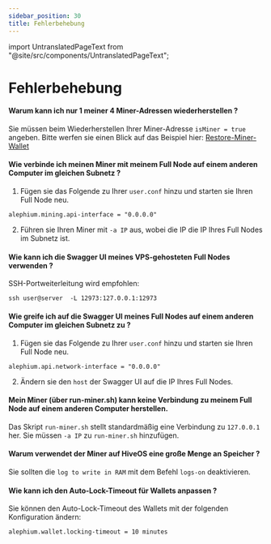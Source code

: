 ```yaml
---
sidebar_position: 30
title: Fehlerbehebung
---
```


import UntranslatedPageText from "@site/src/components/UntranslatedPageText";

<UntranslatedPageText />

# Fehlerbehebung

#### Warum kann ich nur 1 meiner 4 Miner-Adressen wiederherstellen ?

Sie müssen beim Wiederherstellen Ihrer Miner-Adresse `isMiner = true` angeben. 
Bitte werfen sie einen Blick auf das Beispiel hier: [Restore-Miner-Wallet](solo-mining-guide.md#restore-your-miner-wallet)

#### Wie verbinde ich meinen Miner mit meinem Full Node auf einem anderen Computer im gleichen Subnetz ?

1. Fügen sie das Folgende zu Ihrer `user.conf` hinzu und starten sie Ihren Full Node neu.

```
alephium.mining.api-interface = "0.0.0.0"
```

2. Führen sie Ihren Miner mit `-a IP` aus, wobei die IP die IP Ihres Full Nodes im Subnetz ist.

#### Wie kann ich die Swagger UI meines VPS-gehosteten Full Nodes verwenden ?

SSH-Portweiterleitung wird empfohlen:

```
ssh user@server  -L 12973:127.0.0.1:12973
```

#### Wie greife ich auf die Swagger UI meines Full Nodes auf einem anderen Computer im gleichen Subnetz zu ?

1. Fügen sie das Folgende zu Ihrer `user.conf` hinzu und starten sie Ihren Full Node neu.

```
alephium.api.network-interface = "0.0.0.0"
```

2. Ändern sie den `host` der Swagger UI auf die IP Ihres Full Nodes.

#### Mein Miner (über run-miner.sh) kann keine Verbindung zu meinem Full Node auf einem anderen Computer herstellen.

Das Skript `run-miner.sh` stellt standardmäßig eine Verbindung zu `127.0.0.1` her. Sie müssen `-a IP` zu `run-miner.sh` hinzufügen.

#### Warum verwendet der Miner auf HiveOS eine große Menge an Speicher ?

Sie sollten die `log to write in RAM` mit dem Befehl `logs-on` deaktivieren.

#### Wie kann ich den Auto-Lock-Timeout für Wallets anpassen ?

Sie können den Auto-Lock-Timeout des Wallets mit der folgenden Konfiguration ändern:

```
alephium.wallet.locking-timeout = 10 minutes
```
